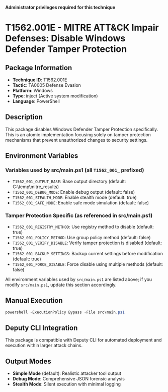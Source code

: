 **Administrator privileges required for this technique**

# T1562.001E - MITRE ATT&CK Impair Defenses: Disable Windows Defender Tamper Protection

## Package Information
- **Technique ID**: T1562.001E
- **Tactic**: TA0005 Defense Evasion
- **Platform**: Windows
- **Type**: inject (Active system modification)
- **Language**: PowerShell

## Description
This package disables Windows Defender Tamper Protection specifically. This is an atomic implementation focusing solely on tamper protection mechanisms that prevent unauthorized changes to security settings.

## Environment Variables


### Variables used by src/main.ps1 (all `T1562_001_` prefixed)

- `T1562_001_OUTPUT_BASE`: Base output directory (default: C:\temp\mitre_results)
- `T1562_001_DEBUG_MODE`: Enable debug output (default: false)
- `T1562_001_STEALTH_MODE`: Enable stealth mode (default: true)
- `T1562_001_SAFE_MODE`: Enable safe mode simulation (default: false)

### Tamper Protection Specific (as referenced in src/main.ps1)
- `T1562_001_REGISTRY_METHOD`: Use registry method to disable (default: true)
- `T1562_001_POLICY_METHOD`: Use group policy method (default: false)
- `T1562_001_VERIFY_DISABLE`: Verify tamper protection is disabled (default: true)
- `T1562_001_BACKUP_SETTINGS`: Backup current settings before modification (default: true)
- `T1562_001_FORCE_DISABLE`: Force disable using multiple methods (default: false)

All environment variables used by `src/main.ps1` are listed above; if you modify `src/main.ps1`, update this section accordingly.

## Manual Execution

```powershell
powershell -ExecutionPolicy Bypass -File src\main.ps1
```

## Deputy CLI Integration

This package is compatible with Deputy CLI for automated deployment and execution within larger attack chains.

## Output Modes

- **Simple Mode** (default): Realistic attacker tool output
- **Debug Mode**: Comprehensive JSON forensic analysis
- **Stealth Mode**: Silent execution with minimal logging
